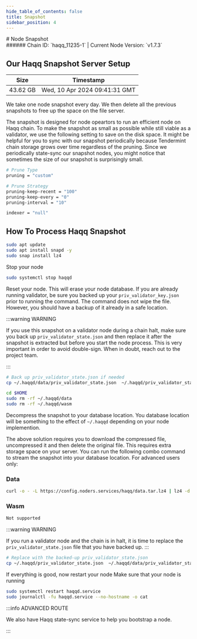 ```yaml
---
hide_table_of_contents: false
title: Snapshot
sidebar_position: 4
---
```


<div class="h1-with-icon icon-haqq">
# Node Snapshot
</div>
###### Chain ID: `haqq_11235-1` | Current Node Version: `v1.7.3`

## Our Haqq Snapshot Server Setup

| Size   | Timestamp   |
|--------|-------------|
| 43.62 GB | Wed, 10 Apr 2024 09:41:31 GMT |


We take one node snapshot every day. We then delete all the previous snapshots to free up the space on the file server.

The snapshot is designed for node opeartors to run an efficient node on Haqq chain. To make the snapshot as small as possible while still viable as a validator, we use the following setting to save on the disk space. It might be helpful for you to sync with our snapshot periodically because Tendermint chain storage grows over time regardless of the pruning. Since we periodically state-sync our snapshot nodes, you might notice that sometimes the size of our snapshot is surprisingly small.

```bash title="app.toml"
# Prune Type
pruning = "custom"

# Prune Strategy
pruning-keep-recent = "100"
pruning-keep-every = "0"
pruning-interval = "10"
```

```bash title="config.toml"
indexer = "null"
```

## How To Process Haqq Snapshot
```bash
sudo apt update
sudo apt install snapd -y
sudo snap install lz4
```

Stop your node
```bash
sudo systemctl stop haqqd
```
Reset your node. This will erase your node database. If you are already running validator, be sure you backed up your `priv_validator_key.json` prior to running the command. The command does not wipe the file. However, you should have a backup of it already in a safe location.

:::warning WARNING

If you use this snapshot on a validator node during a chain halt, make sure you back up `priv_validator_state.json` and then replace it after the snapshot is extracted but before you start the node process. This is very important in order to avoid double-sign. When in doubt, reach out to the project team.

:::

```bash
# Back up priv_validator_state.json if needed
cp ~/.haqqd/data/priv_validator_state.json  ~/.haqqd/priv_validator_state.json

cd $HOME
sudo rm -rf ~/.haqqd/data
sudo rm -rf ~/.haqqd/wasm
```

Decompress the snapshot to your database location. You database location will be something to the effect of `~/.haqqd` depending on your node implemention.

The above solution requires you to download the compressed file, uncompressed it and then delete the original file. This requires extra storage space on your server. You can run the following combo command to stream the snapshot into your database location. For advanced users only:
### Data
```bash
curl -o - -L https://config.noders.services/haqq/data.tar.lz4 | lz4 -d | tar -x -C ~/.haqqd
```
### Wasm
```bash
Not supported
```

:::warning WARNING

If you run a validator node and the chain is in halt, it is time to replace the `priv_validator_state.json` file that you have backed up.
:::

```bash
# Replace with the backed-up priv_validator_state.json
cp ~/.haqqd/priv_validator_state.json  ~/.haqqd/data/priv_validator_state.json
```

If everything is good, now restart your node
Make sure that your node is running

```bash
sudo systemctl restart haqqd.service
sudo journalctl -fu haqqd.service --no-hostname -o cat
```

:::info ADVANCED ROUTE

We also have Haqq state-sync service to help you bootstrap a node.

:::